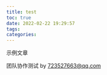 ```yaml
---
title: test
toc: true
date: 2022-02-22 19:29:57
tags:
categories:
---
```


示例文章

团队协作测试 by 723527663@qq.com
